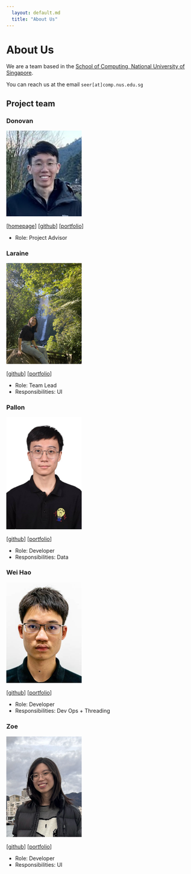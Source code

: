 ```yaml
---
  layout: default.md
  title: "About Us"
---
```


# About Us

We are a team based in the [School of Computing, National University of Singapore](http://www.comp.nus.edu.sg).

You can reach us at the email `seer[at]comp.nus.edu.sg`

## Project team

### Donovan

<img src="images/Donovan.png" width="200px">

[[homepage](http://www.comp.nus.edu.sg/~damithch)]
[[github](https://github.com/johndoe)]
[[portfolio](team/johndoe.md)]

* Role: Project Advisor

### Laraine

<img src="images/Laraine.jpg" width="200px">

[[github](http://github.com/johndoe)]
[[portfolio](team/johndoe.md)]

* Role: Team Lead
* Responsibilities: UI

### Pallon

<img src="images/Pallon.jpg" width="200px">

[[github](http://github.com/johndoe)] [[portfolio](team/johndoe.md)]

* Role: Developer
* Responsibilities: Data

### Wei Hao

<img src="images/Wei Hao.jpg" width="200px">

[[github](http://github.com/johndoe)]
[[portfolio](team/johndoe.md)]

* Role: Developer
* Responsibilities: Dev Ops + Threading

### Zoe

<img src="images/Zoe.jpg" width="200px">

[[github](http://github.com/johndoe)]
[[portfolio](team/johndoe.md)]

* Role: Developer
* Responsibilities: UI
